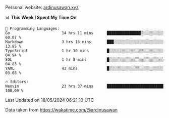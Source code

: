 Personal website: [ardinusawan.xyz](https://ardinusawan.xyz)

<!--START_SECTION:waka-->
📊 **This Week I Spent My Time On** 

```text
💬 Programming Languages: 
Go                       14 hrs 11 mins      ███████████████░░░░░░░░░░   60.07 % 
Markdown                 3 hrs 16 mins       ███░░░░░░░░░░░░░░░░░░░░░░   13.85 % 
TypeScript               1 hr 10 mins        █░░░░░░░░░░░░░░░░░░░░░░░░   04.94 % 
SQL                      1 hr 8 mins         █░░░░░░░░░░░░░░░░░░░░░░░░   04.83 % 
YAML                     43 mins             █░░░░░░░░░░░░░░░░░░░░░░░░   03.08 % 

🔥 Editors: 
Neovim                   23 hrs 37 mins      █████████████████████████   100.00 % 
```


 Last Updated on 18/05/2024 06:21:10 UTC
<!--END_SECTION:waka-->
Data taken from https://wakatime.com/@ardinusawan
